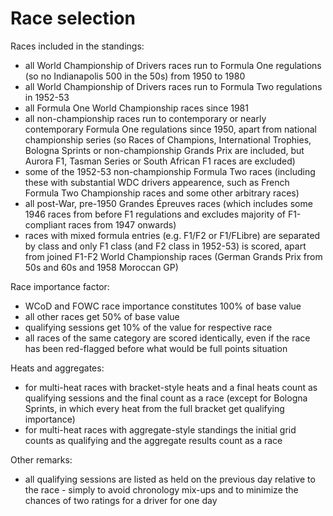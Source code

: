 Race selection
==============

Races included in the standings:

 * all World Championship of Drivers races run to Formula One regulations (so no Indianapolis 500 in the 50s) from 1950 to 1980
 * all World Championship of Drivers races run to Formula Two regulations in 1952-53
 * all Formula One World Championship races since 1981
 * all non-championship races run to contemporary or nearly contemporary Formula One regulations since 1950, apart from national championship series (so Races of Champions, International Trophies, Bologna Sprints or non-championship Grands Prix are included, but Aurora F1, Tasman Series or South African F1 races are excluded)
 * some of the 1952-53 non-championship Formula Two races (including these with substantial WDC drivers appearence, such as French Formula Two Championship races and some other arbitrary races)
 * all post-War, pre-1950 Grandes Épreuves races (which includes some 1946 races from before F1 regulations and excludes majority of F1-compliant races from 1947 onwards)
 * races with mixed formula entries (e.g. F1/F2 or F1/FLibre) are separated by class and only F1 class (and F2 class in 1952-53) is scored, apart from joined F1-F2 World Championship races (German Grands Prix from 50s and 60s and 1958 Moroccan GP)

Race importance factor:

 * WCoD and FOWC race importance constitutes 100% of base value
 * all other races get 50% of base value
 * qualifying sessions get 10% of the value for respective race
 * all races of the same category are scored identically, even if the race has been red-flagged before what would be full points situation

Heats and aggregates:

 * for multi-heat races with bracket-style heats and a final heats count as qualifying sessions and the final count as a race (except for Bologna Sprints, in which every heat from the full bracket get qualifying importance)
 * for multi-heat races with aggregate-style standings the initial grid counts as qualifying and the aggregate results count as a race

Other remarks:

 * all qualifying sessions are listed as held on the previous day relative to the race - simply to avoid chronology mix-ups and to minimize the chances of two ratings for a driver for one day
